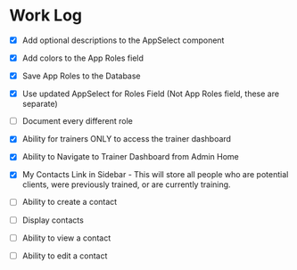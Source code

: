 # Work Log

- [x] Add optional descriptions to the AppSelect component
- [x] Add colors to the App Roles field
- [x] Save App Roles to the Database
- [x] Use updated AppSelect for Roles Field (Not App Roles field, these are separate)
- [ ] Document every different role

- [x] Ability for trainers ONLY to access the trainer dashboard
- [x] Ability to Navigate to Trainer Dashboard from Admin Home
- [x] My Contacts Link in Sidebar - This will store all people who are potential clients, were previously trained, or are currently training.
- [ ] Ability to create a contact
- [ ] Display contacts
- [ ] Ability to view a contact
- [ ] Ability to edit a contact
